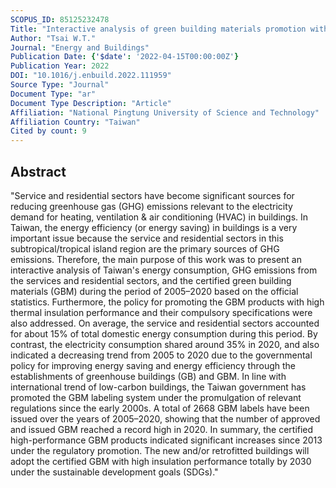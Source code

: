 ```yaml
---
SCOPUS_ID: 85125232478
Title: "Interactive analysis of green building materials promotion with relevance to energy consumption and greenhouse gas emissions from Taiwan's building sector"
Author: "Tsai W.T."
Journal: "Energy and Buildings"
Publication Date: {'$date': '2022-04-15T00:00:00Z'}
Publication Year: 2022
DOI: "10.1016/j.enbuild.2022.111959"
Source Type: "Journal"
Document Type: "ar"
Document Type Description: "Article"
Affiliation: "National Pingtung University of Science and Technology"
Affiliation Country: "Taiwan"
Cited by count: 9
---
```


## Abstract
"Service and residential sectors have become significant sources for reducing greenhouse gas (GHG) emissions relevant to the electricity demand for heating, ventilation & air conditioning (HVAC) in buildings. In Taiwan, the energy efficiency (or energy saving) in buildings is a very important issue because the service and residential sectors in this subtropical/tropical island region are the primary sources of GHG emissions. Therefore, the main purpose of this work was to present an interactive analysis of Taiwan's energy consumption, GHG emissions from the services and residential sectors, and the certified green building materials (GBM) during the period of 2005–2020 based on the official statistics. Furthermore, the policy for promoting the GBM products with high thermal insulation performance and their compulsory specifications were also addressed. On average, the service and residential sectors accounted for about 15% of total domestic energy consumption during this period. By contrast, the electricity consumption shared around 35% in 2020, and also indicated a decreasing trend from 2005 to 2020 due to the governmental policy for improving energy saving and energy efficiency through the establishments of greenhouse buildings (GB) and GBM. In line with international trend of low-carbon buildings, the Taiwan government has promoted the GBM labeling system under the promulgation of relevant regulations since the early 2000s. A total of 2668 GBM labels have been issued over the years of 2005–2020, showing that the number of approved and issued GBM reached a record high in 2020. In summary, the certified high-performance GBM products indicated significant increases since 2013 under the regulatory promotion. The new and/or retrofitted buildings will adopt the certified GBM with high insulation performance totally by 2030 under the sustainable development goals (SDGs)."
